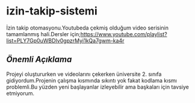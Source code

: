 # izin-takip-sistemi
İzin takip otomasyonu.Youtubeda çekmiş olduğum video serisinin tamamlanmış hali.Dersler için;https://www.youtube.com/playlist?list=PLY7Gp0uWBDIv0gpzrMyi1kQa7gwm-ka4r

## *Önemli Açıklama*
Projeyi oluştururken ve videolarını çekerken üniversite 2. sınıfa gidiyordum.Projenin çalışma kısmında sıkıntı yok fakat kodlama kısmı problemli.Bu yüzden yeni başlayanlar izleyebilir ama başkaları için tavsiye etmiyorum.
